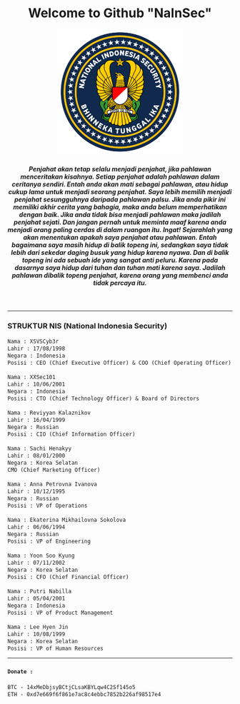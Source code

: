 <div align="center" style="text-align:center">
 <h1>Welcome to Github "NaInSec"</h1>

<img width="56%" height="38%" src="20240210_202718.png">

<h5>Penjahat akan tetap selalu menjadi penjahat, jika pahlawan menceritakan kisahnya. Setiap penjahat adalah pahlawan dalam ceritanya sendiri. Entah anda akan mati sebagai pahlawan, atau hidup cukup lama untuk menjadi seorang penjahat. Saya lebih memilih menjadi penjahat sesungguhnya daripada pahlawan palsu. Jika anda pikir ini memiliki akhir cerita yang bahagia, maka anda belum memperhatikan dengan baik. Jika anda tidak bisa menjadi pahlawan maka jadilah penjahat sejati. Dan jangan pernah untuk meminta maaf karena anda menjadi orang paling cerdas di dalam ruangan itu. Ingat! Sejarahlah yang akan menentukan apakah saya penjahat atau pahlawan. Entah bagaimana saya masih hidup di balik topeng ini, sedangkan saya tidak lebih dari sekedar daging busuk yang hidup karena nyawa. Dan di balik topeng ini ada sebuah ide yang sangat anti peluru. Karena pada dasarnya saya hidup dari tuhan dan tuhan mati karena saya. Jadilah pahlawan dibalik topeng penjahat, karena orang yang membenci anda tidak percaya itu.</h5><br></div>


------

### STRUKTUR NIS (National Indonesia Security)
```
Nama : XSVSCyb3r
Lahir : 17/08/1998
Negara : Indonesia
Posisi : CEO (Chief Executive Officer) & COO (Chief Operating Officer)

Nama : XXSec101
Lahir : 10/06/2001
Negara : Indonesia
Posisi : CTO (Chief Technology Officer) & Board of Directors

Nama : Reviyyan Kalaznikov
Lahir : 16/04/1999
Negara : Russian
Posisi : CIO (Chief Information Officer)

Nama : Sachi Henakyy
Lahir : 08/01/2000
Negara : Korea Selatan
CMO (Chief Marketing Officer)

Nama : Anna Petrovna Ivanova
Lahir : 10/12/1995
Negara : Russian
Posisi : VP of Operations

Nama : Ekaterina Mikhailovna Sokolova
Lahir : 06/06/1994
Negara : Russian
Posisi : VP of Engineering

Nama : Yoon Soo Kyung
Lahir : 07/11/2002
Negara : Korea Selatan
Posisi : CFO (Chief Financial Officer)

Nama : Putri Nabilla
Lahir : 05/04/2001
Negara : Indonesia
Posisi : VP of Product Management

Nama : Lee Hyen Jin
Lahir : 10/08/1999
Negara : Korea Selatan
Posisi : VP of Human Resources
```

------

#### `Donate :`
```
BTC - 14xMeDbjsyBCtjCLsaKBYLqw4C2Sf145o5
ETH - 0xd7e669f6f861e7ac8c4ebbc7852b226af98517e4
```
